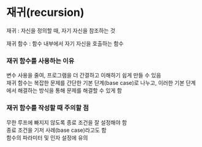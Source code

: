 # 재귀(recursion)

재귀 : 자신을 정의할 때, 자기 자신을 참조하는 것

재귀 함수 : 함수 내부에서 자기 자신을 호출하는 함수

### 재귀 함수를 사용하는 이유

변수 사용을 줄여, 프로그램을 더 간결하고 이해하기 쉽게 만들 수 있음  
재귀 함수는 복잡한 문제를 간단한 기본 단계(base case)로 나누고, 이러한 기본 단계에서 해결하는 방식을 통해 문제를 해결할 수 있게 함

### 재귀 함수를 작성할 때 주의할 점

무한 루프에 빠지지 않도록 종료 조건을 잘 설정해야 함  
종료 조건을 기저 사례(base case)라고도 함  
함수의 파라미터 및 인자 설정에 유의
